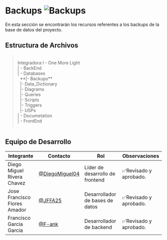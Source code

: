# Backups  ![Backups](https://img.shields.io/badge/MySQL-00000F?style=for-the-badge&logo=mysql&logoColor=white)
En esta sección se encontrarán los recursos referentes a los backups de la base de datos del proyecto.

## Estructura de Archivos
> <br>
>Integradora I - One More Light<br>
>| - BackEnd<br>
>| - Databases<br>
>&nbsp;&nbsp;**|- Backups**<br>
>&nbsp;&nbsp;|- Data_Dictionary<br>
>&nbsp;&nbsp;|- Diagrams<br>
>&nbsp;&nbsp;|- Queries<br>
>&nbsp;&nbsp;|- Scripts<br>
>&nbsp;&nbsp;|- Triggers<br>
>&nbsp;&nbsp;|- USPs<br>
>| - Documetation<br>
>| - FrontEnd<br>
> <br>

## Equipo de Desarrollo

|Integrante|Contacto|Rol|Observaciones|
|------------|--------|---|---|
|Diego Miguel Rivera Chavez|[@DiegoMiguel04](https://github.com/DiegoMiguel04)|Líder de desarrollo de frontend|✅Revisado y aprobado.|
|Jose Francisco Flores Amador|[@JFFA25](https://github.com/JFFA25)|Desarrollador de bases de datos|✅Revisado y aprobado.|
|Francisco Garcia Garcia|[@F-ank](https://github.com/F-ank)|Desarrollador de backend|✅Revisado y aprobado.|
